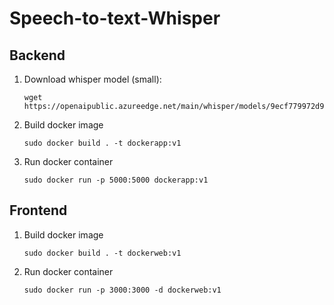 # Speech-to-text-Whisper

## Backend

1. Download whisper model (small):
    ``` 
    wget https://openaipublic.azureedge.net/main/whisper/models/9ecf779972d90ba49c06d968637d720dd632c55bbf19d441fb42bf17a411e794/small.pt
    ```
2. Build docker image 
    ```
    sudo docker build . -t dockerapp:v1
    ```
3. Run docker container 
    ```
    sudo docker run -p 5000:5000 dockerapp:v1
    ```


## Frontend

1. Build docker image
    ```
    sudo docker build . -t dockerweb:v1
    ```
2. Run docker container
    ```
    sudo docker run -p 3000:3000 -d dockerweb:v1
    ```